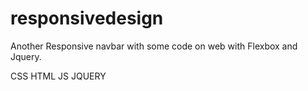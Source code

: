 # responsivedesign
Another Responsive navbar with some code on web with Flexbox and Jquery.


CSS HTML JS JQUERY
